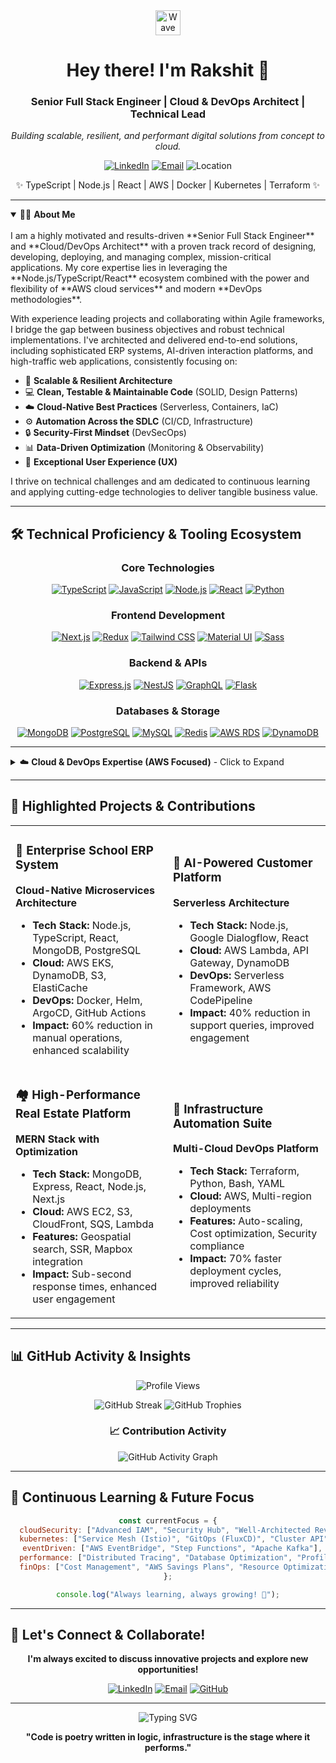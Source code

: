 <div align="center">
  <img src="https://raw.githubusercontent.com/MartinHeinz/MartinHeinz/master/wave.gif" width="40px" alt="Wave">
  <h1><b>Hey there! I'm Rakshit</b> 👋</h1>
  <h3><b>Senior Full Stack Engineer | Cloud & DevOps Architect | Technical Lead</b></h3>
  <p><i>Building scalable, resilient, and performant digital solutions from concept to cloud.</i></p>
  <p>
    <a href="https://www.linkedin.com/in/your-linkedin-profile" target="_blank"><img alt="LinkedIn" src="https://img.shields.io/badge/LinkedIn-0077B5?style=for-the-badge&logo=linkedin&logoColor=white"></a> 
    <a href="mailto:rakshitruhil270@gmail.com"><img alt="Email" src="https://img.shields.io/badge/Gmail-D14836?style=for-the-badge&logo=gmail&logoColor=white"></a> 
    <!-- Optional: Portfolio Badge -->
    <!-- <a href="your-portfolio-link" target="_blank"><img alt="Portfolio" src="https://img.shields.io/badge/Portfolio-FF5722?style=for-the-badge&logo=briefcase&logoColor=white"></a>  -->
    <img alt="Location" src="https://img.shields.io/badge/Location-Haryana,%20India-blueviolet?style=for-the-badge&logo=googlemaps&logoColor=white">
  </p>
  <p>
     ✨ TypeScript | Node.js | React | AWS | Docker | Kubernetes | Terraform ✨
  </p>
</div>

---

<details open>
  <summary>👨‍💻 <b>About Me</b></summary>
  <br/>
  I am a highly motivated and results-driven **Senior Full Stack Engineer** and **Cloud/DevOps Architect** with a proven track record of designing, developing, deploying, and managing complex, mission-critical applications. My core expertise lies in leveraging the **Node.js/TypeScript/React** ecosystem combined with the power and flexibility of **AWS cloud services** and modern **DevOps methodologies**.

  With experience leading projects and collaborating within Agile frameworks, I bridge the gap between business objectives and robust technical implementations. I've architected and delivered end-to-end solutions, including sophisticated ERP systems, AI-driven interaction platforms, and high-traffic web applications, consistently focusing on:

  *   🧩 **Scalable & Resilient Architecture**
  *   💻 **Clean, Testable & Maintainable Code** (SOLID, Design Patterns)
  *   ☁️ **Cloud-Native Best Practices** (Serverless, Containers, IaC)
  *   ⚙️ **Automation Across the SDLC** (CI/CD, Infrastructure)
  *   🔒 **Security-First Mindset** (DevSecOps)
  *   📊 **Data-Driven Optimization** (Monitoring & Observability)
  *   👥 **Exceptional User Experience (UX)**

  I thrive on technical challenges and am dedicated to continuous learning and applying cutting-edge technologies to deliver tangible business value.
</details>

---

## 🛠️ Technical Proficiency & Tooling Ecosystem

<div align="center">

### Core Technologies
[![TypeScript](https://img.shields.io/badge/TypeScript-3178C6?style=for-the-badge&logo=typescript&logoColor=white)](https://www.typescriptlang.org/)
[![JavaScript](https://img.shields.io/badge/JavaScript-F7DF1E?style=for-the-badge&logo=javascript&logoColor=black)](https://developer.mozilla.org/en-US/docs/Web/JavaScript)
[![Node.js](https://img.shields.io/badge/Node.js-339933?style=for-the-badge&logo=node.js&logoColor=white)](https://nodejs.org)
[![React](https://img.shields.io/badge/React-61DAFB?style=for-the-badge&logo=react&logoColor=black)](https://reactjs.org/)
[![Python](https://img.shields.io/badge/Python-3776AB?style=for-the-badge&logo=python&logoColor=white)](https://www.python.org)

### Frontend Development
[![Next.js](https://img.shields.io/badge/Next.js-000000?style=for-the-badge&logo=next.js&logoColor=white)](https://nextjs.org/)
[![Redux](https://img.shields.io/badge/Redux-764ABC?style=for-the-badge&logo=redux&logoColor=white)](https://redux.js.org)
[![Tailwind CSS](https://img.shields.io/badge/Tailwind_CSS-38B2AC?style=for-the-badge&logo=tailwind-css&logoColor=white)](https://tailwindcss.com/)
[![Material UI](https://img.shields.io/badge/Material_UI-0081CB?style=for-the-badge&logo=mui&logoColor=white)](https://mui.com/)
[![Sass](https://img.shields.io/badge/Sass-CC6699?style=for-the-badge&logo=sass&logoColor=white)](https://sass-lang.com)

### Backend & APIs
[![Express.js](https://img.shields.io/badge/Express.js-000000?style=for-the-badge&logo=express&logoColor=white)](https://expressjs.com)
[![NestJS](https://img.shields.io/badge/NestJS-E0234E?style=for-the-badge&logo=nestjs&logoColor=white)](https://nestjs.com/)
[![GraphQL](https://img.shields.io/badge/GraphQL-E10098?style=for-the-badge&logo=graphql&logoColor=white)](https://graphql.org)
[![Flask](https://img.shields.io/badge/Flask-000000?style=for-the-badge&logo=flask&logoColor=white)](https://flask.palletsprojects.com/)

### Databases & Storage
[![MongoDB](https://img.shields.io/badge/MongoDB-47A248?style=for-the-badge&logo=mongodb&logoColor=white)](https://www.mongodb.com/)
[![PostgreSQL](https://img.shields.io/badge/PostgreSQL-316192?style=for-the-badge&logo=postgresql&logoColor=white)](https://www.postgresql.org)
[![MySQL](https://img.shields.io/badge/MySQL-4479A1?style=for-the-badge&logo=mysql&logoColor=white)](https://www.mysql.com/)
[![Redis](https://img.shields.io/badge/Redis-DC382D?style=for-the-badge&logo=redis&logoColor=white)](https://redis.io)
[![AWS RDS](https://img.shields.io/badge/AWS_RDS-232F3E?style=for-the-badge&logo=amazon-aws&logoColor=white)](https://aws.amazon.com/rds/)
[![DynamoDB](https://img.shields.io/badge/DynamoDB-4053D6?style=for-the-badge&logo=amazon-dynamodb&logoColor=white)](https://aws.amazon.com/dynamodb/)

</div>

---

<details>
  <summary>☁️ <b>Cloud & DevOps Expertise (AWS Focused)</b> - Click to Expand</summary>
  <br/>
  
  <div align="center">
  
  ### ☁️ AWS Cloud Services
  [![AWS](https://img.shields.io/badge/AWS-232F3E?style=for-the-badge&logo=amazon-aws&logoColor=white)](https://aws.amazon.com/)
  [![Lambda](https://img.shields.io/badge/AWS_Lambda-FF9900?style=for-the-badge&logo=aws-lambda&logoColor=white)](https://aws.amazon.com/lambda/)
  [![EC2](https://img.shields.io/badge/AWS_EC2-FF9900?style=for-the-badge&logo=amazon-ec2&logoColor=white)](https://aws.amazon.com/ec2/)
  [![S3](https://img.shields.io/badge/AWS_S3-569A31?style=for-the-badge&logo=amazon-s3&logoColor=white)](https://aws.amazon.com/s3/)
  [![CloudFront](https://img.shields.io/badge/AWS_CloudFront-232F3E?style=for-the-badge&logo=amazon-aws&logoColor=white)](https://aws.amazon.com/cloudfront/)
  [![API Gateway](https://img.shields.io/badge/AWS_API_Gateway-FF4F8B?style=for-the-badge&logo=amazon-api-gateway&logoColor=white)](https://aws.amazon.com/api-gateway/)

  ### 🛠️ Infrastructure as Code
  [![Terraform](https://img.shields.io/badge/Terraform-623CE4?style=for-the-badge&logo=terraform&logoColor=white)](https://www.terraform.io/)
  [![AWS CDK](https://img.shields.io/badge/AWS_CDK-FF9900?style=for-the-badge&logo=amazon-aws&logoColor=white)](https://aws.amazon.com/cdk/)
  [![CloudFormation](https://img.shields.io/badge/AWS_CloudFormation-FF4F8B?style=for-the-badge&logo=amazon-aws&logoColor=white)](https://aws.amazon.com/cloudformation/)
  [![Ansible](https://img.shields.io/badge/Ansible-EE0000?style=for-the-badge&logo=ansible&logoColor=white)](https://www.ansible.com/)

  ### 🐳 Containerization & Orchestration
  [![Docker](https://img.shields.io/badge/Docker-2496ED?style=for-the-badge&logo=docker&logoColor=white)](https://www.docker.com/)
  [![Kubernetes](https://img.shields.io/badge/Kubernetes-326CE5?style=for-the-badge&logo=kubernetes&logoColor=white)](https://kubernetes.io)
  [![EKS](https://img.shields.io/badge/AWS_EKS-FF9900?style=for-the-badge&logo=amazon-eks&logoColor=white)](https://aws.amazon.com/eks/)
  [![Helm](https://img.shields.io/badge/Helm-0F1689?style=for-the-badge&logo=helm&logoColor=white)](https://helm.sh)

  ### 🔄 CI/CD & Automation
  [![GitHub Actions](https://img.shields.io/badge/GitHub_Actions-2088FF?style=for-the-badge&logo=github-actions&logoColor=white)](https://github.com/features/actions)
  [![Jenkins](https://img.shields.io/badge/Jenkins-D24939?style=for-the-badge&logo=jenkins&logoColor=white)](https://www.jenkins.io)
  [![GitLab CI](https://img.shields.io/badge/GitLab_CI-FC6D26?style=for-the-badge&logo=gitlab&logoColor=white)](https://about.gitlab.com/stages-devops-lifecycle/continuous-integration/)
  [![AWS CodePipeline](https://img.shields.io/badge/AWS_CodePipeline-FF9900?style=for-the-badge&logo=amazon-aws&logoColor=white)](https://aws.amazon.com/codepipeline/)
  [![ArgoCD](https://img.shields.io/badge/ArgoCD-EF7B4D?style=for-the-badge&logo=argo&logoColor=white)](https://argo-cd.readthedocs.io/en/stable/)

  ### 📊 Monitoring & Observability
  [![CloudWatch](https://img.shields.io/badge/AWS_CloudWatch-FF4F8B?style=for-the-badge&logo=amazon-cloudwatch&logoColor=white)](https://aws.amazon.com/cloudwatch/)
  [![Prometheus](https://img.shields.io/badge/Prometheus-E6522C?style=for-the-badge&logo=prometheus&logoColor=white)](https://prometheus.io/)
  [![Grafana](https://img.shields.io/badge/Grafana-F46800?style=for-the-badge&logo=grafana&logoColor=white)](https://grafana.com)
  [![Elasticsearch](https://img.shields.io/badge/Elasticsearch-005571?style=for-the-badge&logo=elasticsearch&logoColor=white)](https://www.elastic.co/what-is/elk-stack)

  </div>
</details>

---

## 🚀 Highlighted Projects & Contributions

<table>
<tr>
<td width="50%">

### 🏫 Enterprise School ERP System
**Cloud-Native Microservices Architecture**

- **Tech Stack:** Node.js, TypeScript, React, MongoDB, PostgreSQL
- **Cloud:** AWS EKS, DynamoDB, S3, ElastiCache
- **DevOps:** Docker, Helm, ArgoCD, GitHub Actions
- **Impact:** 60% reduction in manual operations, enhanced scalability

</td>
<td width="50%">

### 🤖 AI-Powered Customer Platform
**Serverless Architecture**

- **Tech Stack:** Node.js, Google Dialogflow, React
- **Cloud:** AWS Lambda, API Gateway, DynamoDB
- **DevOps:** Serverless Framework, AWS CodePipeline
- **Impact:** 40% reduction in support queries, improved engagement

</td>
</tr>
<tr>
<td width="50%">

### 🏘️ High-Performance Real Estate Platform
**MERN Stack with Optimization**

- **Tech Stack:** MongoDB, Express, React, Node.js, Next.js
- **Cloud:** AWS EC2, S3, CloudFront, SQS, Lambda
- **Features:** Geospatial search, SSR, Mapbox integration
- **Impact:** Sub-second response times, enhanced user engagement

</td>
<td width="50%">

### 🔧 Infrastructure Automation Suite
**Multi-Cloud DevOps Platform**

- **Tech Stack:** Terraform, Python, Bash, YAML
- **Cloud:** AWS, Multi-region deployments
- **Features:** Auto-scaling, Cost optimization, Security compliance
- **Impact:** 70% faster deployment cycles, improved reliability

</td>
</tr>
</table>

---

## 📊 GitHub Activity & Insights

<div align="center">

![Profile Views](https://komarev.com/ghpvc/?username=Ravi1475&label=Profile%20Views&color=blueviolet&style=for-the-badge)

<img src="https://github-readme-streak-stats.herokuapp.com/?user=Ravi1475&theme=radical&hide_border=true" alt="GitHub Streak" />

<img src="https://github-profile-trophy.vercel.app/?username=Ravi1475&theme=radical&no-frame=true&no-bg=true&margin-w=15&margin-h=15&column=7&row=1" alt="GitHub Trophies" />

### 📈 Contribution Activity
![GitHub Activity Graph](https://github-readme-activity-graph.vercel.app/graph?username=Ravi1475&theme=react-dark&hide_border=true&area=true)

</div>

---

## 🌱 Continuous Learning & Future Focus

<div align="center">

```javascript
const currentFocus = {
  cloudSecurity: ["Advanced IAM", "Security Hub", "Well-Architected Reviews"],
  kubernetes: ["Service Mesh (Istio)", "GitOps (FluxCD)", "Cluster API"],
  eventDriven: ["AWS EventBridge", "Step Functions", "Apache Kafka"],
  performance: ["Distributed Tracing", "Database Optimization", "Profiling"],
  finOps: ["Cost Management", "AWS Savings Plans", "Resource Optimization"]
};

console.log("Always learning, always growing! 🚀");
```

</div>

---

## 🤝 Let's Connect & Collaborate!

<div align="center">

**I'm always excited to discuss innovative projects and explore new opportunities!**

[![LinkedIn](https://img.shields.io/badge/LinkedIn-0077B5?style=for-the-badge&logo=linkedin&logoColor=white)](https://www.linkedin.com/in/your-linkedin-profile)
[![Email](https://img.shields.io/badge/Email-D14836?style=for-the-badge&logo=gmail&logoColor=white)](mailto:rakshitruhil270@gmail.com)
[![GitHub](https://img.shields.io/badge/GitHub-100000?style=for-the-badge&logo=github&logoColor=white)](https://github.com/Ravi1475)

---

<img src="https://readme-typing-svg.herokuapp.com?font=Fira+Code&size=18&duration=3000&pause=1000&color=F75C7E&center=true&vCenter=true&width=600&lines=Building+elegant+and+resilient+software+systems;Passionate+about+cloud-native+technologies;Always+exploring+new+tech+frontiers!" alt="Typing SVG" />

**"Code is poetry written in logic, infrastructure is the stage where it performs."**

</div>
